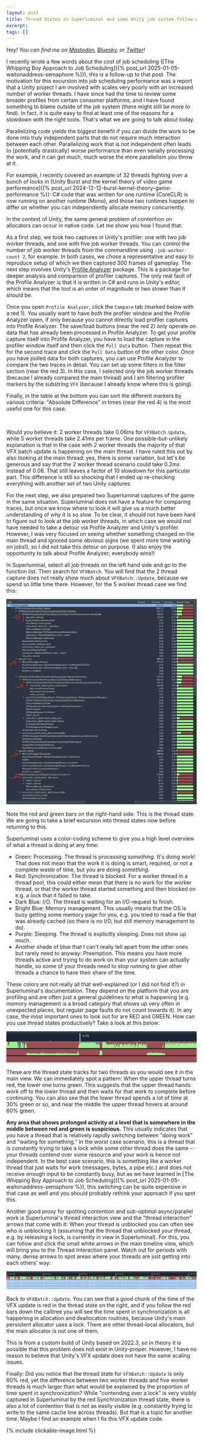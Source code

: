 ```yaml
---
layout: post
title: Thread States in Superluminal and some Unity job system follow-up
excerpt:
tags: []
---
```


_Hey! You can find me on [Mastodon](https://mastodon.gamedev.place/@sschoener), [Bluesky](https://bsky.app/profile/sschoener.bsky.social), or [Twitter](https://twitter.com/s4schoener)!_

I recently wrote a few words about the cost of job scheduling ([The Whipping Boy Approach to Job Scheduling]({% post_url 2025-01-05-waitonaddress-semaphore %})), this is a follow-up to that post. The motivation for this excursion into job scheduling performance was a report that a Unity project I am involved with scales very poorly with an increased number of worker threads. I have since had the time to review some broader profiles from certain consumer platforms, and I have found something to blame outside of the job system (there might still be more to find). In fact, it is quite easy to find at least one of the reasons for a slowdown with the right tools. That's what we are going to talk about today.

Parallelizing code yields the biggest benefit if you can divide the work to be done into truly independent parts that do not require much interaction between each other. Parallelizing work that is _not_ independent often leads to (potentially drastically) worse performance than even serially processing the work, and it can get much, much worse the more parallelism you throw at it.

For example, I recently covered an example of 32 threads fighting over a bunch of locks in [Unity Burst and the kernel theory of video game performance]({% post_url 2024-12-12-burst-kernel-theory-game-performance %}): C# code that was written for one runtime (CoreCLR) is now running on another runtime (Mono), and those two runtimes happen to differ on whether you can independently allocate memory concurrently.

In the context of Unity, the same general problem of contention on allocators can occur in native code. Let me show you how I found that:

As a first step, we took two captures in Unity's profiler: one with two job worker threads, and one with five job worker threads. You can control the number of job worker threads from the commandline using `-job-worker-count 2`, for example. In both cases, we chose a representative and easy to reproduce setup of which we then captured 300 frames of gameplay. The next step involves Unity's [Profile Analyzer](https://docs.unity3d.com/Packages/com.unity.performance.profile-analyzer@1.2/manual/index.html) package. This is a package for deeper analysis and comparison of profiler captures. The only real fault of the Profile Analyzer is that it is written in C# and runs in Unity's editor, which means that the tool is an order of magnitude or two slower than it should be.

Once you open `Profile Analyzer`, click the `Compare` tab (marked below with a red 1). You usually want to have _both_ the profiler window and the Profile Analyzer open, if only because you cannot directly load profiler captures into Profile Analyzer. The save/load buttons (near the red 2) only operate on data that has already been processed in Profile Analyzer. To get your profile capture itself into Profile Analyzer, you have to load the capture in the profiler window itself and then click the `Pull Data` button. Then repeat this for the second trace and click the `Pull Data` button of the other color. Once you have pulled data for both captures, you can use Profile Analyzer to compare the two traces in detail. You can set up some filters in the filter section (near the red 3). In this case, I selected only the job worker threads (because I already compared the main thread) and I am filtering profiler markers by the substring `VFX` (because I already know where this is going).

Finally, in the table at the bottom you can sort the different markers by various criteria: "Absolute Difference" in times (near the red 4) is the most useful one for this case.

<p align="middle">
  <img src="/img/2025-01-21-unity-vfx-graph-multithread/profiler-analyzer.png" alt="" />
</p>

Would you believe it: 2 worker threads take 0.06ms for `VFXBatch.Update`, while 5 worker threads take 2.41ms per frame. One possible-but-unlikely explanation is that in the case with 2 worker threads the majority of that VFX batch update is happening on the main thread. I have ruled this out by also looking at the main thread: yes, there is some variation, but let's be generous and say that the 2 worker thread scenario could take 0.2ms instead of 0.06. That still leaves a factor of 10 slowdown for this particular part. This difference is still so shocking that I ended up re-checking everything with another set of two Unity captures.

For the next step, we also prepared two Superluminal captures of the game in the same situation. Superluminal does not have a feature for comparing traces, but once we know where to look it will give us a much better understanding of _why_ it is so slow. To be clear, it should not have been hard to figure out to look at the job worker threads, in which case we would not have needed to take a detour via Profile Analyzer and Unity's profiler. However, I was very focused on seeing whether something changed on the main thread and ignored some obvious signs (we spent more time waiting on jobs!), so I did not take this detour on purpose. (I also enjoy the opportunity to talk about Profile Analyzer; everybody wins!)

In Superluminal, select all job threads on the left hand side and go to the function list. Then search for `VFXBatch`. You will find that the 2 thread capture does not really show much about `VFXBatch::Update`, because we spend so little time there. However, for the 5 worker thread case we find this:

<p align="middle">
  <img src="/img/2025-01-21-unity-vfx-graph-multithread/superluminal.png" alt="" />
</p>

Note the red and green bars on the right-hand side. This is the thread state. We are going to take a brief excursion into thread states now before returning to this.

Superluminal uses a color-coding scheme to give you a high level overview of what a thread is doing at any time:
 * Green: Processing. The thread is processing _something_. It's doing work! That does not mean that the work it is doing is smart, required, or not a complete waste of time, but you are doing _something_.
 * Red: Synchronization. The thread is blocked. For a worker thread in a thread pool, this could either mean that there is no work for the worker thread, or that the worker thread started something and then blocked on e.g. a lock that it failed to take.
 * Dark Blue: I/O. The thread is waiting for an I/O-request to finish.
 * Bright Blue: Memory management. This usually means that the OS is busy getting some memory page for you, e.g. you tried to read a file that was already cached (so there is no I/O, but still memory management to do).
 * Purple: Sleeping. The thread is explicitly sleeping. Does not show up much.
 * Another shade of blue that I can't really tell apart from the other ones but rarely need to anyway: Preemption. This means you have more threads active and trying to do work on than your system can actually handle, so some of your threads need to stop running to give other threads a chance to have their share of the time.

These colors are not really all that well-explained (or I did not find it?) in Superluminal's documentation. They depend on the platform that you are profiling and are often just a general guidelines to what is happening (e.g. memory management is a broad category that shows up very often in unexpected places, but regular page faults do not count towards it). In any case, the most important ones to look out for are RED and GREEN. How can you use thread states productively? Take a look at this below:

<p align="middle">
  <img src="/img/2025-01-21-unity-vfx-graph-multithread/threadstates.png" alt="" />
</p>

These are the thread state tracks for two threads as you would see it in the main view. We can immediately spot a pattern: When the upper thread turns red, the lower one turns green. This suggests that the upper thread hands work off to the lower thread and then waits for that work to complete before continuing. You can also see that the lower thread spends a lot of time at 30% green or so, and near the middle the upper thread hovers at around 60% green.

**Any area that shows prolonged activity at a level that is somewhere in the middle between red and green is suspicious.** This usually indicates that you have a thread that is relatively rapidly switching between "doing work" and "waiting for something." In the worst case scenario, this is a thread that is constantly trying to take a lock while some other thread does the same -- your threads contend over some resource and your work is hence not independent. In the best case scenario, this is something like a worker thread that just waits for work (messages, bytes, a pipe etc.) and does not receive enough input to be constantly busy, but as we have learned in [The Whipping Boy Approach to Job Scheduling]({% post_url 2025-01-05-waitonaddress-semaphore %}), this switching can be quite expensive in that case as well and you should probably rethink your approach if you spot this.

Another good proxy for spotting contention and sub-optimal async/parallel work is Superluminal's thread interaction view and the "thread interaction" arrows that come with it: When your thread is unblocked you can often see who is unblocking it (assuming that the thread that unblocked your thread, e.g. by releasing a lock, is currently in view in Superluminal). For this, you can follow and click the small white arrows in the main timeline view, which will bring you to the Thread Interaction panel. Watch out for periods with many, dense arrows to spot areas where your threads are just getting into each others' way:

<p align="middle">
  <img src="/img/2025-01-21-unity-vfx-graph-multithread/threadinteraction.png" alt="" />
</p>

Back to `VFXBatch::Update`. You can see that a good chunk of the time of the VFX update is red in the thread state on the right, and if you follow the red bars down the calltree you will see the time spent in synchronization is all happening in allocation and deallocation routines, because Unity's main persistent allocator uses a lock. There are other thread-local allocators, but the main allocator is not one of them.

This is from a custom build of Unity based on 2022.3, so in theory it is possible that this problem does not exist in Unity-proper. However, I have no reason to believe that Unity's VFX update does not have the same scaling issues.

Finally: Did you notice that the thread state for `VFXBatch::Update` is only 60% red, yet the difference between two worker threads and five worker threads is much larger than what would be explained by the proportion of time spent in synchronization? While "contending over a lock" is very visibly captured in Superluminal by the red Synchronization thread state, there is also a lot of contention that is not as easily visible (e.g. constantly trying to write to the same cache line across threads). But that is a topic for another time. Maybe I find an example when I fix this VFX update code.

{% include clickable-image.html %}